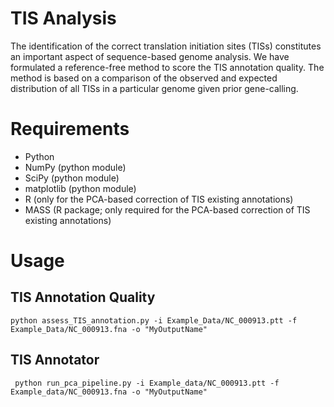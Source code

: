 TIS Analysis
===========


The identification of the correct translation initiation sites (TISs) constitutes an important aspect of sequence-based genome analysis. We have formulated a reference-free method to score the TIS annotation quality. The method is based on a comparison of the observed and expected distribution of all TISs in a particular genome given prior gene-calling. 

Requirements
============
- Python
- NumPy (python module)
- SciPy (python module)
- matplotlib (python module)
- R (only for the PCA-based correction of TIS existing annotations)
- MASS (R package; only required for the PCA-based correction of TIS existing annotations)

Usage
=====

TIS Annotation Quality
--------------

	python assess_TIS_annotation.py -i Example_Data/NC_000913.ptt -f Example_Data/NC_000913.fna -o "MyOutputName"

TIS Annotator
--------------
	 python run_pca_pipeline.py -i Example_data/NC_000913.ptt -f Example_data/NC_000913.fna -o "MyOutputName"
